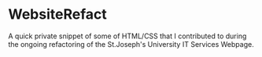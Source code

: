# WebsiteRefact

A quick private snippet of some of HTML/CSS that I contributed to during the ongoing refactoring of the St.Joseph's University IT Services Webpage.
